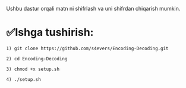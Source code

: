Ushbu dastur orqali matn ni shifrlash va uni shifrdan chiqarish mumkin.

# ✅️Ishga tushirish:

```shell
1) git clone https://github.com/s4evers/Encoding-Decoding.git

2) cd Encoding-Decoding

3) chmod +x setup.sh

4) ./setup.sh
```
